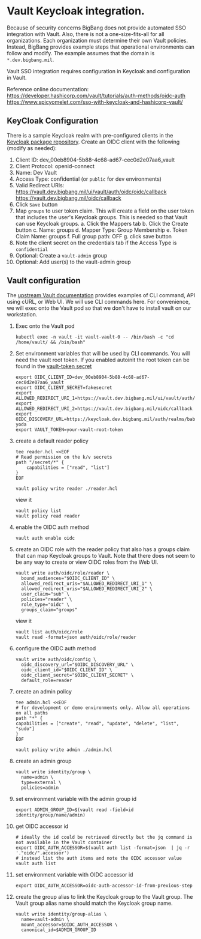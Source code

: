 # Vault Keycloak integration.
Because of security concerns BigBang does not provide automated SSO integration with Vault. Also, there is not a one-size-fits-all for all organizations. Each organization must determine their own Vault policies. Instead, BigBang provides example steps that operational environments can follow and modify. The example assumes that the domain is ```*.dev.bigbang.mil```.

Vault SSO integration requires configuration in Keycloak and configuration in Vault.

Reference online documentation:
https://developer.hashicorp.com/vault/tutorials/auth-methods/oidc-auth
https://www.spicyomelet.com/sso-with-keycloak-and-hashicorp-vault/

## KeyCloak Configuration
There is a sample Keycloak realm with pre-configured clients in the [Keycloak package repository](https://repo1.dso.mil/platform-one/big-bang/apps/security-tools/keycloak/-/tree/main/chart/resources/dev/).
Create an OIDC client with the following (modify as needed):
1. Client ID:  dev_00eb8904-5b88-4c68-ad67-cec0d2e07aa6_vault
1. Client Protocol:  openid-connect
1. Name:  Dev Vault
1. Access Type:  confidential  (or ```public``` for dev environments)
1. Valid Redirect URIs:
    https://vault.dev.bigbang.mil/ui/vault/auth/oidc/oidc/callback
    https://vault.dev.bigbang.mil/oidc/callback
1. Click ```Save``` button
1. Map ```groups``` to user token claim. This will create a field on the user token that includes the user's Keycloak groups. This is needed so that Vault can use Keycloak groups.
    a. Click the Mappers tab
    b. Click the Create button
    c. Name: groups
    d. Mapper Type: Group Membership
    e. Token Claim Name: groups
    f. Full group path: OFF
    g. click save button
1. Note the client secret on the credentials tab if the Access Type is ```confidential```
1. Optional: Create a ```vault-admin``` group
1. Optional: Add user(s) to the vault-admin group

## Vault configuration
The [upstream Vault documentation](https://developer.hashicorp.com/vault/tutorials/auth-methods/oidc-auth) provides examples of CLI command, API using cURL, or Web UI. We will use CLI commands here. For convenience, we will exec onto the Vault pod so that we don't have to install vault on our workstation.
1. Exec onto the Vault pod
    ```
    kubectl exec -n vault -it vault-vault-0 -- /bin/bash -c "cd /home/vault/ && /bin/bash"
    ```
1. Set environment variables that will be used by CLI commands. You will need the vault root token. If you enabled autoinit the root token can be found in the [vault-token secret](./login-vault.md)
    ```
    export OIDC_CLIENT_ID=dev_00eb8904-5b88-4c68-ad67-cec0d2e07aa6_vault
    export OIDC_CLIENT_SECRET=fakesecret
    export ALLOWED_REDIRECT_URI_1=https://vault.dev.bigbang.mil/ui/vault/auth/oidc/oidc/callback
    export ALLOWED_REDIRECT_URI_2=https://vault.dev.bigbang.mil/oidc/callback
    export OIDC_DISCOVERY_URL=https://keycloak.dev.bigbang.mil/auth/realms/baby-yoda
    export VAULT_TOKEN=your-vault-root-token
    ```
1. create a default reader policy
    ```
    tee reader.hcl <<EOF
    # Read permission on the k/v secrets
    path "/secret/*" {
        capabilities = ["read", "list"]
    }
    EOF

    vault policy write reader ./reader.hcl
    ```
    view it
    ```
    vault policy list
    vault policy read reader
    ```
1. enable the OIDC auth method
    ```
    vault auth enable oidc
    ```
1. create an OIDC role with the reader policy that also has a groups claim that can map Keycloak groups to Vault. Note that there does not seem to be any way to create or view OIDC roles from the Web UI.
    ```
    vault write auth/oidc/role/reader \
      bound_audiences="$OIDC_CLIENT_ID" \
      allowed_redirect_uris="$ALLOWED_REDIRECT_URI_1" \
      allowed_redirect_uris="$ALLOWED_REDIRECT_URI_2" \
      user_claim="sub" \
      policies="reader" \
      role_type="oidc" \
      groups_claim="groups"
    ```
    view it
    ```
    vault list auth/oidc/role
    vault read -format=json auth/oidc/role/reader
    ```
1. configure the OIDC auth method
    ```
    vault write auth/oidc/config \
      oidc_discovery_url="$OIDC_DISCOVERY_URL" \
      oidc_client_id="$OIDC_CLIENT_ID" \
      oidc_client_secret="$OIDC_CLIENT_SECRET" \
      default_role=reader
    ```
1. create an admin policy
    ```
    tee admin.hcl <<EOF
    # for development or demo environments only. Allow all operations on all paths
    path "*" {
    capabilities = ["create", "read", "update", "delete", "list", "sudo"]
    }
    EOF

    vault policy write admin ./admin.hcl
    ```
1. create an admin group
    ```
    vault write identity/group \
      name=admin \
      type=external \
      policies=admin
    ```
1. set environment variable with the admin group id
    ```
    export ADMIN_GROUP_ID=$(vault read -field=id identity/group/name/admin)
    ```
1. get OIDC accessor id
    ```
    # ideally the id could be retrieved directly but the jq command is not available in the Vault container
    export OIDC_AUTH_ACCESSOR=$(vault auth list -format=json  | jq -r '."oidc/".accessor')
    # instead list the auth items and note the OIDC accessor value
    vault auth list
    ```
1. set environment variable with OIDC accessor id
    ```
    export OIDC_AUTH_ACCESSOR=oidc-auth-accessor-id-from-previous-step
    ```
1. create the group alias to link the Keycloak group to the Vault group. The Vault group alias name should match the Keycloak group name.
    ```
    vault write identity/group-alias \
      name=vault-admin \
      mount_accessor=$OIDC_AUTH_ACCESSOR \
      canonical_id=$ADMIN_GROUP_ID
    ```
